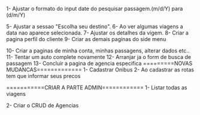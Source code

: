 1- Ajustar o formato do input date do pesquisar passagem.(m/d/Y) para (d/m/Y)
<!-- 2- Ajustar o hover no link que leva a pagina de login.(retirar o hover) -->
<!-- 3- Ajustar quando clico no logo destino.ao fica preto.(retirar isso). -->
<!-- 4- Ajustar as fotos dos destinos na pagina inicial de ofertas de passagem -->
5- Ajustar a sessao "Escolha seu destino".
6- Ao ver algumas viagens a data nao aparece selecionada.
7- Ajustar os detalhes da vigem.
8- Criar a pagina perfil do cliente
9- Criar as demais paginas do side menu
<!-- Novos -->
10- Criar a paginas de minha conta, minhas passagens, alterar dados etc..
11- Tentar um auto complete novamente
12- Arranjar ja o form de busca de passagem
13- Concluir a pagina de agencia especifica
=========NOVAS MUDANCAS=============
1- Cadastrar Onibus
2- Ao cadastrar as rotas tem que informar seus precos

===========CRIAR A PARTE ADMIN============
1- Listar todas as viagens
<!-- Novos -->
2- Criar o CRUD de Agencias